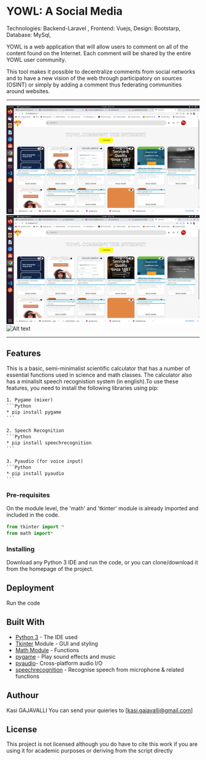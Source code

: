 # YOWL: A Social Media 

Technologies: Backend-Laravel , 
              Frontend: Vuejs, 
              Design: Bootstarp, 
              Database: MySql,

YOWL is a web application that will allow users to comment on all of the content found on the
Internet. Each comment will be shared by the entire YOWL user community.

This tool makes it possible to decentralize comments from social networks and to have a new
vision of the web through participatory on sources (OSINT) or simply by adding a comment thus
federating communities around websites.

---

![Yowl Homepage](Home.png?raw=true "Yowl Homepage")
![Yowl Homepage](Home.png?raw=true "Yowl Homepage")
<img
  src="./Home.jpg"
  alt="Alt text"
  title="Optional title"
  style="display: inline-block; margin: 0 auto; max-width: 300px">

---

## Features

This is a basic, semi-minimalist scientific calculator that has a number of essential functions used in science and math classes.
The calculator also has a minalislt speech recognistion system (in english).To use these features, you need to install the following libraries using pip:

    1. Pygame (mixer)
    ```Python
    * pip install pygame
    ```

    2. Speech Recognition
    ```Python
    * pip install speechrecognition
    ```

    3. Pyaudio (for voice input)
    ```Python
    * pip install pyaudio
    ```

### Pre-requisites
On the module level, the 'math' and 'tkinter' module is already imported and included in the code.
```Python
from tkinter import *
from math import*
```

### Installing
Download any Python 3 IDE and run the code, or you can clone/download it from the homepage of the project.

## Deployment
Run the code

## Built With

* [Python 3](https://code.visualstudio.com/) - The IDE used
* [Tkinter](https://docs.python.org/3.6/library/tkinter.html) Module - GUI and styling
* [Math Module](https://docs.python.org/3/library/math.html) - Functions
* [pygame](https://pypi.org/project/pygame/) - Play sound effects and music
* [pyaudio](https://pypi.org/project/PyAudio/)- Cross-platform audio I/O
* [speechrecognition](https://pypi.org/project/SpeechRecognition/) - Recognise speech from microphone & related functions 

## Authour

Kasi GAJAVALLI
You can send your quieries to [kasi.gajavalli@gmail.com]

## License

This project is not licensed although you do have to cite this work if you are using it for academic purposes or deriving from the script directly





